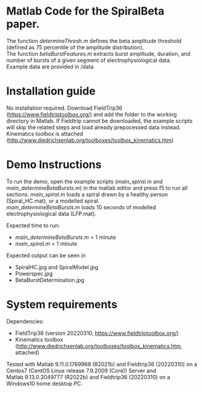 # Matlab Code for the SpiralBeta paper.  
The function _determineThresh.m_ defines the beta amplitude threshold (defined as 75 percentile of the amplitude distribution).  
The function _betaBurstFeatures.m_ extracts burst amplitude, duration, and number of bursts of a given segment of electrophysiological data.    
Example data are provided in /data  

# Installation guide
No installation required. 
Download FieldTrip36 (https://www.fieldtriptoolbox.org/) and add the folder to the working directory in Matlab. If Fieldtrip cannot be downloaded, the example scripts will skip the related steps and load already prepocessed data instead.
Kinematics toolbox is attached (http://www.diedrichsenlab.org/toolboxes/toolbox_kinematics.htm)


# Demo Instructions
To run the demo, open the example scripts (_main_spiral.m_ and _main_determineBetaBursts.m_) in the matlab editor and press f5 to run all sections.
_main_spiral.m_ loads a spiral drawn by a healthy person (Spiral_HC.mat), or a modelled spiral.  
_main_determineBetaBursts.m_ loads 10 seconds of modelled electrophysiological data (LFP.mat).  


Expected time to run:  
- _main_determineBetaBursts.m_ < 1 minute  
- _main_spiral.m_ < 1 minute  

Expected output can be seen in   
- SpiralHC.jpg and SpiralModel.jpg  
- Powerspec.jpg  
- BetaBurstDetermination.jpg  


# System requirements
Dependencies:
- FieldTrip36 (version 20220310, https://www.fieldtriptoolbox.org/) 
- Kinematics toolbox (http://www.diedrichsenlab.org/toolboxes/toolbox_kinematics.htm, attached)


Tested with Matlab 9.11.0.1769968 (R2021b) and Fieldtrip36 (20220310) on a Centos7 (CentOS Linux release 7.9.2009 (Core)) Server and   
Matlab 9.13.0.2049777 (R2022b) and Fieldtrip36 (20220310) on a Windows10 home desktop PC.
